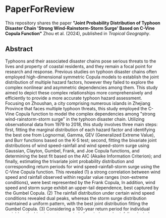 # PaperForReview

This repository shares the paper **"Joint Probability Distribution of Typhoon Disaster Chain 'Strong Wind-Rainstorm-Storm Surge' Based on C-Vine Copula Function"** Zhou et al. (2024), published in *Tropical Geography*.

## Abstract

Typhoons and their associated disaster chains pose serious threats to the lives and property of coastal residents, and they remain a focal point for research and response. Previous studies on typhoon disaster chains often employed high-dimensional symmetric Copula models to establish the joint distribution of multiple hazard factors, however they failed to explore the complex nonlinear and asymmetric dependencies among them. This study aimed to depict these complex relationships more comprehensively and efficiently to provide a more accurate typhoon hazard assessment. Focusing on Zhoushan, a city comprising numerous islands in Zhejiang Province that faces multiple typhoon threats, this study employed the C-Vine Copula function to model the complex dependencies among "strong wind-rainstorm-storm surge" in the typhoon disaster chain. Utilizing observational data from 1979 to 2018, this study involves three main steps: first, fitting the marginal distribution of each hazard factor and identifying the best one from Lognormal, Gamma, GEV (Generalized Extreme Value), and Burr functions based on the K-S test; second, fitting the bivariate joint distributions of wind speed-rainfall and wind speed-storm surge using Gaussian, Clayton, Gumbel, Frank, and Joe Copula functions, and determining the best fit based on the AIC (Akaike Information Criterion); and finally, estimating the trivariate joint probability distribution and corresponding return periods for wind speed-rainfall-storm surge using the C-Vine Copula function. This revealed (1) a strong correlation between wind speed and rainfall observed within regular value ranges (non-extreme conditions), were best represented by the Frank Copula, In addition, wind speed and storm surge exhibit an upper-tail dependence, best captured by the Gumbel Copula. (2) The rainfall distribution under certain wind speed conditions revealed dual peaks, whereas the storm surge distribution maintained a uniform pattern, with the best joint distribution fitting the Gumbel Copula. (3) Considering a 100-year return period for individual variables, the bivariate return periods for wind speed-rainfall and wind speed-storm surge events were significantly reduced to 29 and 30 years, respectively, while the trivariate return period for the wind speedrainfall-storm surge combination was further reduced to 17 years. Overall, the C-Vine Copula function effectively characterizes the complex nonlinear and asymmetric dependencies among the typhoon disaster chain "strong wind-rainstorm-storm surge", reducing high-dimensional parameter estimation complexity. This method provides new insights for constructing joint probability and return period models for multiple hazard factors and offers a scientific basis for disaster risk assessment and management strategies. Therefore, this enhances the accuracy of disaster prevention and mitigation efforts. Additionally, the application of the C-Vine Copula assists to deeply understand the mechanisms and development processes of natural disasters, providing new tools for on-site emergency response and decision-making.

## Citation

Zhou Ziying, Yang Saini, Liu Xiaoyan, Tang Jiting, and Shi Yongguo. 2024. Joint Probability Distribution of Typhoon Disaster Chain "Strong Wind-Rainstorm-Storm Surge" Based on C-Vine Copula Function. Tropical Geography, 44 (6): 1036-1046.

## Link

For more details and to access the published paper, visit: [10.13284/j.cnki.rddl.20230928]

## License

This repository is provided **solely for academic and research purposes** and is **temporarily available for free access during the review period**. Redistribution, reproduction, or use for any other purpose is strictly prohibited without prior permission from the authors.

For inquiries regarding usage permissions, please contact the authors at:

**ziyingzhou@mail.bnu.edu.cn**
